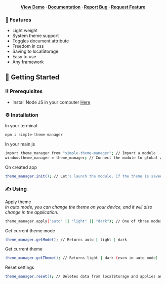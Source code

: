 <div align='center'>

<h4> <a href=https://paintedfriend.github.io/Simple-Theme-Manager/>View Demo</a> <span> · </span> <a href="https://github.com/Paintedfriend/Simple-Theme-Manager/blob/master/README.md"> Documentation </a> <span> · </span> <a href="https://github.com/Paintedfriend/Simple-Theme-Manager/issues"> Report Bug </a> <span> · </span> <a href="https://github.com/Paintedfriend/Simple-Theme-Manager/issues"> Request Feature </a> </h4>


</div>

### :dart: Features
- Light weight
- System theme support
- Toggles document attribute
- Freedom in css
- Saving to localStorage
- Easy to use
- Any framework

## :toolbox: Getting Started

### :bangbang: Prerequisites

- Install Node JS in your computer <a href="https://nodejs.org/en/">Here</a>

### :gear: Installation
In your terminal
```bash
npm i simple-theme-manager
```
In your main.js
```bash
import theme_manager from "simple-theme-manager"; // Import a module
window.theme_manager = theme_manager; // Connect the module to global access
```
On created app
```bash
theme_manager.init(); // Let's launch the module. If the theme is saved, it is applied. Otherwise, run in auto mode
```

### ✍️ Using
Apply theme <br>
<i>In auto mode, you can change the theme on your device, and it will also change in the application.</i>
```bash
theme_manager.apply("auto" || "light" || "dark"); // One of three modes is applied - auto, light or dark
```
Get current theme mode
```bash
theme_manager.getMode(); // Returns auto | light | dark
```
Get current theme
```bash
theme_manager.getTheme(); // Returns light | dark (even in auto mode)
```
Reset settings
```bash
theme_manager.reset(); // Deletes data from localStorage and applies auto mode
```
